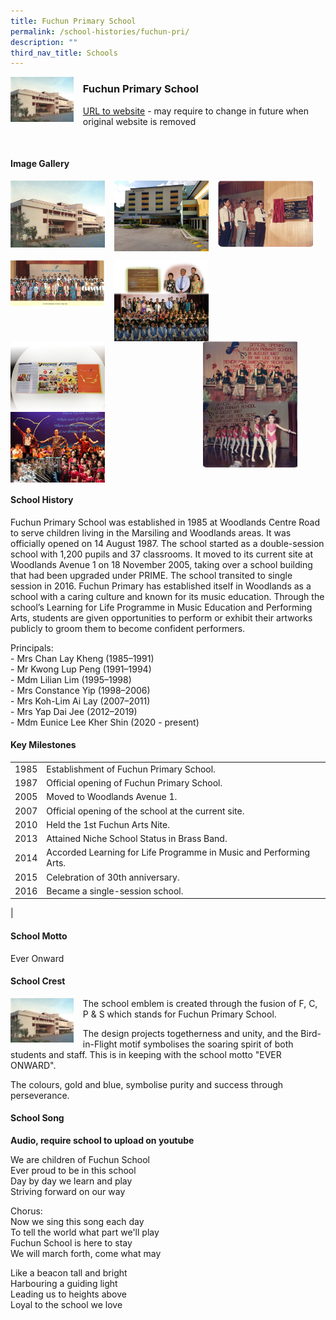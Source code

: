 ```yaml
---
title: Fuchun Primary School
permalink: /school-histories/fuchun-pri/
description: ""
third_nav_title: Schools
---
```

<img src="/images/fuchunpri1.jpg" style="width:20%;margin-right:15px;" align = "left">

### **Fuchun Primary School**
[URL to website](https://fuchunpri.moe.edu.sg/) - may require to change in future when original website is removed

<br clear="left">

#### **Image Gallery**

<p><a href="https://staging.d1yxymztqoj7qn.amplifyapp.com/images/ahmadibrahimpri2.jpg">  
<img src="/images/fuchunpri1.jpg" style="width:30%;margin-right:15px;" align = "left">
</a></p>

<p><a href="https://staging.d1yxymztqoj7qn.amplifyapp.com/images/ahmadibrahimpri2.jpg">  
<img src="/images/fuchunpri2.jpg" style="width:30%;margin-right:15px;" align = "left">
</a></p>

<p><a href="https://staging.d1yxymztqoj7qn.amplifyapp.com/images/ahmadibrahimpri3.jpg">  
<img src="/images/fuchunpri3.jpg" style="width:30%;margin-right:15px;" align = "left">
</a></p>

<br clear="left">

<p><a href="https://staging.d1yxymztqoj7qn.amplifyapp.com/images/ahmadibrahimpri4.jpg">  
<img src="/images/fuchunpri4.jpg" style="width:30%;margin-right:15px;" align = "left">
</a></p>

<p><a href="https://staging.d1yxymztqoj7qn.amplifyapp.com/images/ahmadibrahimpri2.jpg">  
<img src="/images/fuchunpri5.jpg" style="width:30%;margin-right:15px;" align = "left">
</a></p>

<p><a href="https://staging.d1yxymztqoj7qn.amplifyapp.com/images/ahmadibrahimpri3.jpg">  
<img src="/images/fuchunpri6.jpg" style="width:30%;margin-right:45px;" align = "right">
</a></p>

<p><a href="https://staging.d1yxymztqoj7qn.amplifyapp.com/images/ahmadibrahimpri4.jpg">  
<img src="/images/fuchunpri7.jpg" style="width:30%;margin-right:15px;" align = "left">
</a></p>

<p><a href="https://staging.d1yxymztqoj7qn.amplifyapp.com/images/ahmadibrahimpri3.jpg">  
<img src="/images/fuchunpri8.jpg" style="width:30%;margin-right:15px;" align = "left">
</a></p>

<br clear="left">

#### **School History**
Fuchun Primary School was established in 1985 at Woodlands Centre Road to serve children living in the Marsiling and Woodlands areas. It was officially opened on 14 August 1987. The school started as a double-session school with 1,200 pupils and 37 classrooms. It moved to its current site at Woodlands Avenue 1 on 18 November 2005, taking over a school building that had been upgraded under PRIME. The school transited to single session in 2016. Fuchun Primary has established itself in Woodlands as a school with a caring culture and known for its music education. Through the school’s Learning for Life Programme in Music Education and Performing Arts, students are given opportunities to perform or exhibit their artworks publicly to groom them to become confident performers.

Principals:<br>
\- Mrs Chan Lay Kheng (1985–1991)<br>
\- Mr Kwong Lup Peng (1991–1994)<br>
\- Mdm Lilian Lim (1995–1998)<br>
\- Mrs Constance Yip (1998–2006)<br>
\- Mrs Koh-Lim Ai Lay (2007–2011)<br>
\- Mrs Yap Dai Jee (2012–2019)<br>
\- Mdm Eunice Lee Kher Shin (2020 - present)

#### **Key Milestones**

|  |  |
|:---:|---|
| 1985 | Establishment of Fuchun Primary School. |
| 1987 | Official opening of Fuchun Primary School. |
| 2005 | Moved to Woodlands Avenue 1. |
| 2007 | Official opening of the school at the current site. |
| 2010 | Held the 1st Fuchun Arts Nite. |
| 2013 | Attained Niche School Status in Brass Band. |
| 2014 | Accorded Learning for Life Programme in Music and Performing Arts. |
| 2015 | Celebration of 30th anniversary. |
| 2016 | Became a single-session school. |
|

#### **School Motto**
Ever Onward

#### **School Crest**
<img src="/images/fuchunpri1.jpg" style="width:20%;margin-right:15px;" align = "left">

The school emblem is created through the fusion of F, C, P & S which stands for Fuchun Primary School.

The design projects togetherness and unity, and the Bird-in-Flight motif symbolises the soaring spirit of both students and staff. This is in keeping with the school motto "EVER ONWARD".

The colours, gold and blue, symbolise purity and success through perseverance.

#### **School Song**
**Audio, require school to upload on youtube**

We are children of Fuchun School<br>
Ever proud to be in this school<br>
Day by day we learn and play<br>
Striving forward on our way

Chorus:<br>
Now we sing this song each day<br>
To tell the world what part we'll play<br>
Fuchun School is here to stay<br>
We will march forth, come what may

Like a beacon tall and bright<br>
Harbouring a guiding light<br>
Leading us to heights above<br>
Loyal to the school we love